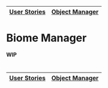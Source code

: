 | [User Stories](README.md) | [Object Manager](object_manager.md) |
| ------------------------- | ----------------------------------- |

# Biome Manager

**WIP**

#

| [User Stories](README.md) | [Object Manager](object_manager.md) |
| ------------------------- | ----------------------------------- |

